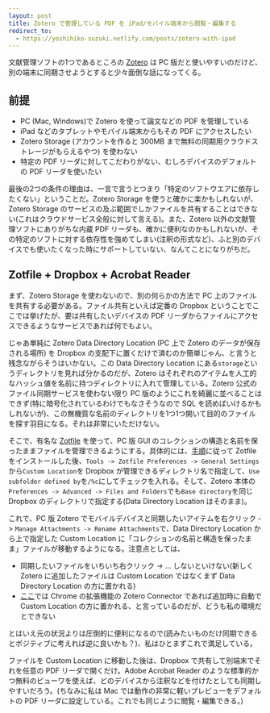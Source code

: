 ```yaml
---
layout: post
title: Zotero で管理している PDF を iPad/モバイル端末から閲覧・編集する
redirect_to:
  - https://yoshihiko-suzuki.netlify.com/posts/zotero-with-ipad
---
```


文献管理ソフトの1つであるところの [Zotero](https://www.zotero.org/) は PC 版だと使いやすいのだけど、別の端末に同期させようとすると少々面倒な話になってくる。



## 前提

* PC (Mac, Windows)で Zotero を使って論文などの PDF を管理している
* iPad などのタブレットやモバイル端末からもその PDF にアクセスしたい
* Zotero Storage (アカウントを作ると 300MB まで無料の同期用クラウドストレージがもらえるやつ) を使わない
* 特定の PDF リーダに対してこだわりがない、むしろデバイスのデフォルトの PDF リーダを使いたい



最後の2つの条件の理由は、一言で言うとつまり「特定のソフトウエアに依存したくない」ということだ。Zotero Storage を使うと確かに楽かもしれないが、Zotero Storage のサービスの及ぶ範囲でしかファイルを共有することはできない(これはクラウドサービス全般に対して言える)。また、Zotero 以外の文献管理ソフトにありがちな内蔵 PDF リーダも、確かに便利なのかもしれないが、その特定のソフトに対する依存性を強めてしまい(注釈の形式など)、ふと別のデバイスでも使いたくなった時にサポートしていない、なんてことになりがちだ。



## Zotfile + Dropbox + Acrobat Reader

まず、Zotero Storage を使わないので、別の何らかの方法で PC 上のファイルを共有する必要がある。ファイル共有といえば定番の Dropbox ということでここでは挙げたが、要は共有したいデバイスの PDF リーダからファイルにアクセスできるようなサービスであれば何でもよい。



じゃあ単純に Zotero Data Directory Location (PC 上で Zotero のデータが保存される場所) を Dropbox の支配下に置くだけで済むのか簡単じゃん、と言うと残念ながらそうはいかない。この Data Directory Location にある`storage`というディレクトリを見れば分かるのだが、Zotero はそれぞれのアイテムを人工的なハッシュ値を名前に持つディレクトリに入れて管理している。Zotero 公式のファイル同期サービスを使わない限り PC 版のようにこれを綺麗に並べることはできず(特に暗号化されているわけでもなさそうなので SQL を読めばいけるかもしれないが)、この無機質な名前のディレクトリを1つ1つ開いて目的のファイルを探す羽目になる。それは非常にいただけない。



そこで、有名な [Zotfile](http://zotfile.com/) を使って、PC 版 GUI のコレクションの構造と名前を保ったままファイルを管理できるようにする。具体的には、[手順](http://zotfile.com/#how-to-install--set-up-zotfile)に従って Zotfile をインストールした後、`Tools -> Zotfile Preferences -> General Settings`から`Custom Location`を Dropbox が管理できるディレクトリ名で指定して、`Use subfolder defined by`を`/%c`にしてチェックを入れる。そして、Zotero 本体の`Preferences -> Advanced -> Files and Folders`でも`Base directory`を同じ Dropbox のディレクトリで指定する(Data Directory Location はそのまま)。



これで、PC 版 Zotero でモバイルデバイスと同期したいアイテムを右クリック -> `Manage Attachments -> Rename Attachments`で、Data Directory Location から上で指定した Custom Location に「コレクションの名前と構造を保ったまま」ファイルが移動するようになる。注意点としては、

* 同期したいファイルをいちいち右クリック -> … しないといけない(新しく Zotero に追加したファイルは Custom Location ではなくまず Data Directory Location の方に置かれる)
* [ここ](https://forums.zotero.org/discussion/74208/zotfile-not-scanning-folder-for-new-files)では Chrome の拡張機能の Zotero Connector であれば追加時に自動で Custom Location の方に置かれる、と言っているのだが、どうも私の環境だとできない

とはいえ元の状況よりは圧倒的に便利になるので(読みたいものだけ同期できるとポジティブに考えれば逆に良いかも？)、私はひとまずこれで満足している。



ファイルを Custom Location に移動した後は、Dropbox で共有して別端末でそれを任意の PDF リーダで開くだけ。Adobe Acrobat Reader のような標準的かつ無料のビューワを使えば、どのデバイスから注釈などを付けたとしても同期しやすいだろう。(ちなみに私は Mac では動作の非常に軽いプレビューをデフォルトの PDF リーダに設定している。これでも同じように閲覧・編集できる。)

